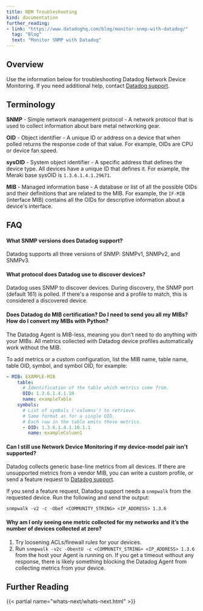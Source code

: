 ```yaml
---
title: NDM Troubleshooting
kind: documentation
further_reading:
- link: "https://www.datadoghq.com/blog/monitor-snmp-with-datadog/"
  tag: "Blog"
  text: "Monitor SNMP with Datadog"
---
```


## Overview

Use the information below for troubleshooting Datadog Network Device Monitoring. If you need additional help, contact [Datadog support][1].

## Terminology

**SNMP** - Simple network management protocol - A network protocol that is used to collect information about bare metal networking gear.

**OID** - Object identifier - A unique ID or address on a device that when polled returns the response code of that value. For example, OIDs are CPU or device fan speed.

**sysOID** - System object identifier - A specific address that defines the device type. All devices have a unique ID that defines it. For example, the Meraki base sysOID is `1.3.6.1.4.1.29671`.

**MIB** - Managed information base - A database or list of all the possible OIDs and their definitions that are related to the MIB. For example, the `IF-MIB` (interface MIB) contains all the OIDs for descriptive information about a device's interface.

## FAQ

#### What SNMP versions does Datadog support?

Datadog supports all three versions of SNMP: SNMPv1, SNMPv2, and SNMPv3.

#### What protocol does Datadog use to discover devices?

Datadog uses SNMP to discover devices. During discovery, the SNMP port (default 161) is polled. If there's a response and a profile to match, this is considered a discovered device.

#### Does Datadog do MIB certification? Do I need to send you all my MIBs? How do I convert my MIBs with Python?

The Datadog Agent is MIB-less, meaning you don’t need to do anything with your MIBs. All metrics collected with Datadog device profiles automatically work without the MIB.

To add metrics or a custom configuration, list the MIB name, table name, table OID, symbol, and symbol OID, for example:

```yaml
- MIB: EXAMPLE-MIB
    table:
      # Identification of the table which metrics come from.
      OID: 1.3.6.1.4.1.10
      name: exampleTable
    symbols:
      # List of symbols ('columns') to retrieve.
      # Same format as for a single OID.
      # Each row in the table emits these metrics.
      - OID: 1.3.6.1.4.1.10.1.1
        name: exampleColumn1
```

#### Can I still use Network Device Monitoring if my device-model pair isn't supported?

Datadog collects generic base-line metrics from all devices. If there are unsupported metrics from a vendor MIB, you can write a custom profile, or send a feature request to [Datadog support][1].

If you send a feature request, Datadog support needs a `snmpwalk` from the requested device. Run the following and send the output:

```
snmpwalk -v2 -c -Obef <COMMUNITY_STRING> <IP_ADDRESS> 1.3.6
```

#### Why am I only seeing one metric collected for my networks and it’s the number of devices collected at zero?

1. Try loosening ACLs/firewall rules for your devices.
2. Run `snmpwalk -v2c -ObentU -c <COMMUNITY_STRING> <IP_ADDRESS> 1.3.6` from the host your Agent is running on. If you get a timeout without any response, there is likely something blocking the Datadog Agent from collecting metrics from your device.


## Further Reading

{{< partial name="whats-next/whats-next.html" >}}


[1]: /help
